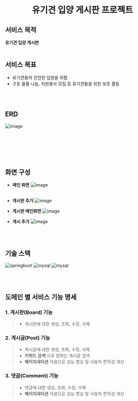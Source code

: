 # <center>유기견 입양 게시판 프로젝트</center>


## **서비스 목적**
**유기견 입양 게시판**
<br></br>
## 서비스 목표
- 유기견들의 안전한 입양을 위함
- 구호 물품 나눔, 자원봉사 모집 등 유기견들을 위한 보호 활동
  
<br></br>
## ERD

![image](https://github.com/user-attachments/assets/8035f632-0626-4543-9fb3-f313ae6eaa46)

<br></br>

<br></br>
## 화면 구성
- **메인 화면**
![image](https://github.com/user-attachments/assets/412745f4-246e-4a31-a401-45efff724513)
<br></br>
- **게시판 추가**
![image](https://github.com/user-attachments/assets/45f52e4a-76cb-4e13-bf36-2d40aa13f679)
- **게시판 메인화면**
![image](https://github.com/user-attachments/assets/1585153b-e93c-4198-b3c8-fa9adb7b2dba)

- **게시 추가**
![image](https://github.com/user-attachments/assets/a655ff40-ce28-49b3-b914-3605b40112ad)


<br></br>
## 기술 스택
<img alt="springboot" src ="https://img.shields.io/badge/springboot-6DB33F.svg?&style=for-the-badge&logo=springboot&logoColor=white"/> 
<img alt="mysql" src ="https://img.shields.io/badge/mysql-4479A1.svg?&style=for-the-badge&logo=mysql&logoColor=white"/> 
<img alt="mysql" src ="https://img.shields.io/badge/thymeleaf-4479A1.svg?&style=for-the-badge&logo=mysql&logoColor=white"/> 

<br></br>
## 도메인 별 서비스 기능 명세
### 1. 게시판(Board) 기능
> - 게시판에 대한 생성, 조회, 수정, 삭제

### 2. 게시글(Post) 기능
> - 게시글에 대한 생성, 조회, 수정, 삭제
> - **키워드 검색** 으로 원하는 게시글 검색
> - **페이지네이션** 적용으로 성능 향상 및 사용자 편의성 개선

### 3.  댓글(Comment) 기능
> - 댓글에 대한 생성, 조회, 수정, 삭제
> - **페이지네이션** 적용으로 성능 향상 및 사용자 편의성 개선

<br></br>


